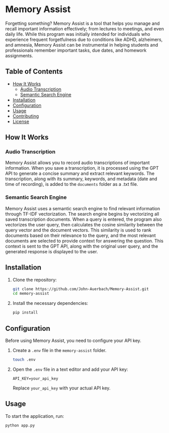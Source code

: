 # Memory Assist

Forgetting something? Memory Assist is a tool that helps you manage and recall important information effectively; from lectures to meetings, and even daily life. While this program was initially intended for individuals who experience frequent forgetfulness due to conditions like ADHD, alzheimers, and amnesia, Memory Assist can be instrumental in helping students and professionals remember important tasks, due dates, and homework assignments.

## Table of Contents

- [How It Works](#how-it-works)
  - [Audio Transcription](#audio-transcription)
  - [Semantic Search Engine](#semantic-search-engine)
- [Installation](#installation)
- [Configuration](#configuration)
- [Usage](#usage)
- [Contributing](#contributing)
- [License](#license)

## How It Works

### Audio Transcription

Memory Assist allows you to record audio transcriptions of important information. When you save a transcription, it is processed using the GPT API to generate a concise summary and extract relevant keywords. The transcription, along with its summary, keywords, and metadata (date and time of recording), is added to the `documents` folder as a .txt file.

### Semantic Search Engine

Memory Assist uses a semantic search engine to find relevant information through TF-IDF vectorization. The search engine begins by vectorizing all saved transcription documents. When a query is entered, the program also vectorizes the user query, then calculates the cosine similarity between the query vector and the document vectors. This similarity is used to rank documents based on their relevance to the query, and the most relevant documents are selected to provide context for answering the question. This context is sent to the GPT API, along with the original user query, and the generated response is displayed to the user.

## Installation

1. Clone the repository:

    ```bash
    git clone https://github.com/John-Auerbach/Memory-Assist.git
    cd memory-assist
    ```

2. Install the necessary dependencies:

    ```bash
    pip install
    ```

## Configuration

Before using Memory Assist, you need to configure your API key.

1. Create a `.env` file in the `memory-assist` folder.

    ```bash
    touch .env
    ```

2. Open the `.env` file in a text editor and add your API key:

    ```text
    API_KEY=your_api_key
    ```

    Replace `your_api_key` with your actual API key.

## Usage

To start the application, run:

```bash
python app.py
